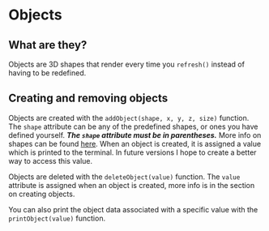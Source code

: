 # Objects

## What are they?
Objects are 3D shapes that render every time you `refresh()` instead of having to be redefined.

## Creating and removing objects
Objects are created with the `addObject(shape, x, y, z, size)` function. The `shape` attribute can be any of the predefined shapes, or ones you have defined yourself. _**The `shape` attribute must be in parentheses.**_ More info on shapes can be found [here](https://pywireframe.readthedocs.io/Usage/Shapes). When an object is created, it is assigned a value which is printed to the terminal. In future versions I hope to create a better way to access this value.

Objects are deleted with the `deleteObject(value)` function. The `value` attribute is assigned when an object is created, more info is in the section on creating objects.

You can also print the object data associated with a specific value with the `printObject(value)` function.

